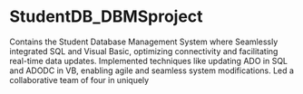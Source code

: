 # StudentDB_DBMSproject
Contains the Student Database Management System where Seamlessly integrated SQL and Visual Basic, optimizing connectivity and facilitating real-time data updates. Implemented techniques like updating ADO in SQL and ADODC in VB, enabling agile and seamless system modifications. Led a collaborative team of four in uniquely
